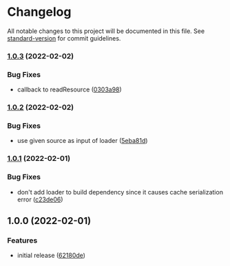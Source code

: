 # Changelog

All notable changes to this project will be documented in this file. See [standard-version](https://github.com/conventional-changelog/standard-version) for commit guidelines.

### [1.0.3](https://github.com/otakustay/loader-of-loader/compare/v1.0.2...v1.0.3) (2022-02-02)


### Bug Fixes

* callback to readResource ([0303a98](https://github.com/otakustay/loader-of-loader/commit/0303a987c23a3efa8eb0a1cb9df5113bcdb51fca))

### [1.0.2](https://github.com/otakustay/loader-of-loader/compare/v1.0.1...v1.0.2) (2022-02-02)


### Bug Fixes

* use given source as input of loader ([5eba81d](https://github.com/otakustay/loader-of-loader/commit/5eba81d6d3cf481a2185687ee9ef88a83b07d96e))

### [1.0.1](https://github.com/otakustay/loader-of-loader/compare/v1.0.0...v1.0.1) (2022-02-01)


### Bug Fixes

* don't add loader to build dependency since it causes cache serialization error ([c23de06](https://github.com/otakustay/loader-of-loader/commit/c23de06aa261ec5d4364e033b780bfc43e7332ca))

## 1.0.0 (2022-02-01)


### Features

* initial release ([62180de](https://github.com/otakustay/loader-of-loader/commit/62180deeb3a1a17ca0d9fa1e84a1ad1e6829b1ad))
